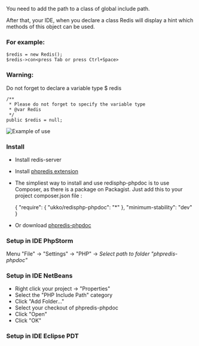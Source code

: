 You need to add the path to a class of global include path.

After that, your IDE, when you declare a class Redis will display a hint which methods of this object can be used.

### For example:

    $redis = new Redis();
    $redis->con<press Tab or press Ctrl+Space>

### Warning:

Do not forget to declare a variable type $ redis

    /**
     * Please do not forget to specify the variable type
     * @var Redis
     */
    public $redis = null;

![Example of use](https://github.com/ukko/phpredis-phpdoc/raw/master/redisphp.png)

### Install

 * Install redis-server
 * Install [phpredis extension](https://github.com/nicolasff/phpredis)
 * The simpliest way to install and use redisphp-phpdoc is to use Composer, as there is a package on Packagist. Just add this to your project composer.json file :

    {
        "require": {
            "ukko/redisphp-phpdoc": "*"
        },
        "minimum-stability": "dev"
    }

 * Or download [phpredis-phpdoc](https://github.com/ukko/phpredis-phpdoc/tarball/master)

### Setup in IDE PhpStorm

 Menu "File" -> "Settings" -> "PHP" -> _Select path to folder "phpredis-phpdoc"_

### Setup in IDE NetBeans

 * Right click your project -> "Properties"
 * Select the "PHP Include Path" category
 * Click "Add Folder..."
 * Select your checkout of phpredis-phpdoc
 * Click "Open"
 * Click "OK"

### Setup in IDE Eclipse PDT

